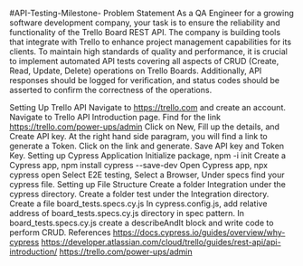 #API-Testing-Milestone-
Problem Statement
As a QA Engineer for a growing software development company, your task is to ensure the reliability and functionality of the Trello Board REST API. The company is building tools that integrate with Trello to enhance project management capabilities for its clients. To maintain high standards of quality and performance, it is crucial to implement automated API tests covering all aspects of CRUD (Create, Read, Update, Delete) operations on Trello Boards. Additionally, API responses should be logged for verification, and status codes should be asserted to confirm the correctness of the operations.

Setting Up Trello API
Navigate to https://trello.com and create an account.
Navigate to Trello API Introduction page.
Find for the link https://trello.com/power-ups/admin
Click on New, Fill up the details, and Create API key.
At the right hand side paragram, you will find a link to generate a Token. Click on the link and generate.
Save API key and Token Key.
Setting up Cypress Application
Initialize package, npm -i init
Create a Cypress app, npm install cypress --save-dev
Open Cypress app, npx cypress open
Select E2E testing, Select a Browser, Under specs find your cypress file.
Setting up File Structure
Create a folder Integration under the cypress directory.
Create a folder test under the Integration directory.
Create a file board_tests.specs.cy.js
In cypress.config.js, add relative address of board_tests.specs.cy.js directory in spec pattern.
In board_tests.specs.cy.js create a describeAndIt block and write code to perform CRUD.
References
https://docs.cypress.io/guides/overview/why-cypress
https://developer.atlassian.com/cloud/trello/guides/rest-api/api-introduction/
https://trello.com/power-ups/admin
